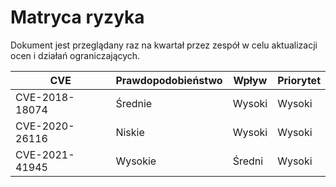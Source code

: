 Matryca ryzyka
==============

Dokument jest przeglądany raz na kwartał przez zespół w celu aktualizacji ocen i działań ograniczających.

| CVE            | Prawdopodobieństwo | Wpływ  | Priorytet |
|----------------|-------------------|--------|-----------|
| CVE-2018-18074 | Średnie            | Wysoki | Wysoki    |
| CVE-2020-26116 | Niskie             | Wysoki | Wysoki    |
| CVE-2021-41945 | Wysokie            | Średni | Wysoki    |
